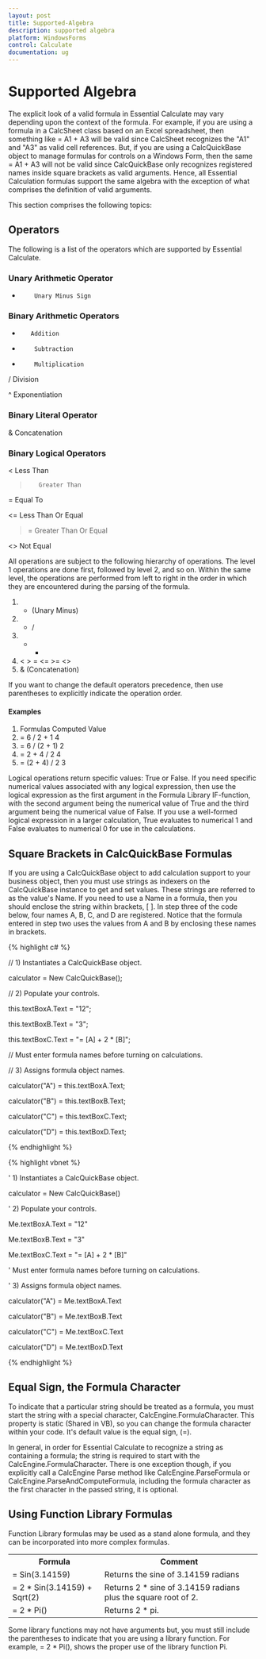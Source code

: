 ```yaml
---
layout: post
title: Supported-Algebra
description: supported algebra
platform: WindowsForms
control: Calculate
documentation: ug
---
```


# Supported Algebra

The explicit look of a valid formula in Essential Calculate may vary depending upon the context of the formula. For example, if you are using a formula in a CalcSheet class based on an Excel spreadsheet, then something like = A1 + A3 will be valid since CalcSheet recognizes the "A1" and "A3" as valid cell references. But, if you are using a CalcQuickBase object to manage formulas for controls on a Windows Form, then the same = A1 + A3 will not be valid since CalcQuickBase only recognizes registered names inside square brackets as valid arguments. Hence, all Essential Calculation formulas support the same algebra with the exception of what comprises the definition of valid arguments.

This section comprises the following topics:

## Operators

The following is a list of the operators which are supported by Essential Calculate.



### Unary Arithmetic Operator

-         Unary Minus Sign



### Binary Arithmetic Operators

+        Addition

-         Subtraction

*         Multiplication

/         Division

^        Exponentiation



### Binary Literal Operator

&        Concatenation



### Binary Logical Operators

<        Less Than 

>        Greater Than

=         Equal To

<=       Less Than Or Equal

>=       Greater Than Or Equal

<>       Not Equal



All operations are subject to the following hierarchy of operations. The level 1 operations are done first, followed by level 2, and so on. Within the same level, the operations are performed from left to right in the order in which they are encountered during the parsing of the formula.



1. - (Unary Minus)
2. *    /
3. +    -
4. <   >    =    <=    >=    <>
5. & (Concatenation)



If you want to change the default operators precedence, then use parentheses to explicitly indicate the operation order.



#### Examples



1. Formulas                Computed Value
2. = 6 / 2 + 1                     4
3. = 6 / (2 + 1)                   2
4. = 2 + 4 / 2                     4
5. = (2 + 4) / 2                   3



Logical operations return specific values: True or False. If you need specific numerical values associated with any logical expression, then use the logical expression as the first argument in the Formula Library IF-function, with the second argument being the numerical value of True and the third argument being the numerical value of False. If you use a well-formed logical expression in a larger calculation, True evaluates to numerical 1 and False evaluates to numerical 0 for use in the calculations.

## Square Brackets in CalcQuickBase Formulas

If you are using a CalcQuickBase object to add calculation support to your business object, then you must use strings as indexers on the CalcQuickBase instance to get and set values. These strings are referred to as the value's Name. If you need to use a Name in a formula, then you should enclose the string within brackets, [ ]. In step three of the code below, four names A, B, C, and D are registered. Notice that the formula entered in step two uses the values from A and B by enclosing these names in brackets.




{% highlight c# %}

// 1) Instantiates a CalcQuickBase object.

calculator = New CalcQuickBase();



// 2) Populate your controls.

this.textBoxA.Text = "12";

this.textBoxB.Text = "3";

this.textBoxC.Text = "= [A] + 2 * [B]";



// Must enter formula names before turning on calculations.

// 3) Assigns formula object names.

calculator("A") = this.textBoxA.Text;

calculator("B") = this.textBoxB.Text;

calculator("C") = this.textBoxC.Text;

calculator("D") = this.textBoxD.Text;

{% endhighlight %}

{% highlight vbnet %}

' 1) Instantiates a CalcQuickBase object.

calculator = New CalcQuickBase()



' 2) Populate your controls.

Me.textBoxA.Text = "12"

Me.textBoxB.Text = "3"

Me.textBoxC.Text = "= [A] + 2 * [B]"    



' Must enter formula names before turning on calculations.

' 3) Assigns formula object names.

calculator("A") = Me.textBoxA.Text

calculator("B") = Me.textBoxB.Text

calculator("C") = Me.textBoxC.Text

calculator("D") = Me.textBoxD.Text

{% endhighlight %}


## Equal Sign, the Formula Character

To indicate that a particular string should be treated as a formula, you must start the string with a special character, CalcEngine.FormulaCharacter. This property is static (Shared in VB), so you can change the formula character within your code. It's default value is the equal sign, (=).

In general, in order for Essential Calculate to recognize a string as containing a formula; the string is required to start with the CalcEngine.FormulaCharacter. There is one exception though, if you explicitly call a CalcEngine Parse method like CalcEngine.ParseFormula or CalcEngine.ParseAndComputeFormula, including the formula character as the first character in the passed string, it is optional.

## Using Function Library Formulas

Function Library formulas may be used as a stand alone formula, and they can be incorporated into more complex formulas.



<table>
<tr>
<th>
Formula</th><th>
Comment</th></tr>
<tr>
<td>
= Sin(3.14159)</td><td>
Returns the sine of 3.14159 radians</td></tr>
<tr>
<td>
= 2 * Sin(3.14159) + Sqrt(2)      </td><td>
Returns 2 * sine of 3.14159 radians plus the square root of 2.</td></tr>
<tr>
<td>
  = 2 * Pi()       </td><td>
 Returns 2 * pi.</td></tr>
</table>


Some library functions may not have arguments but, you must still include the parentheses to indicate that you are using a library function. For example, = 2 * Pi(), shows the proper use of the library function Pi.